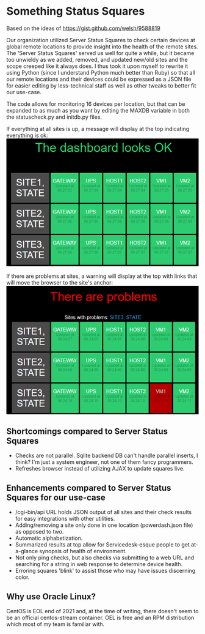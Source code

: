 # Something Status Squares

Based on the ideas of https://gist.github.com/welsh/9588819

Our organization utilized Server Status Squares to check certain devices at global remote locations to provide insight into the health of the remote sites. The 'Server Status Squares' served us well for quite a while, but it became too unwieldy as we added, removed, and updated new/old sites and the scope creeped like it always does. I thus took it upon myself to rewrite it using Python (since I understand Python much better than Ruby) so that all our remote locations and their devices could be expressed as a JSON file for easier editing by less-technical staff as well as other tweaks to better fit our use-case.

The code allows for monitoring 16 devices per location, but that can be expanded to as much as you want by editing the MAXDB variable in both the statuscheck.py and initdb.py files.

If everything at all sites is up, a message will display at the top indicating everything is ok:
![Alt text](ok.PNG?raw=true "Everything is ok")

If there are problems at sites, a warning will display at the top with links that will move the browser to the site's anchor:
![Alt text](problems.PNG?raw=true "Problems")


## Shortcomings compared to Server Status Squares
* Checks are not parallel. Sqlite backend DB can't handle parallel inserts, I think? I'm just a system engineer, not one of them fancy programmers.
* Refreshes browser instead of utilizing AJAX to update squares live.

## Enhancements compared to Server Status Squares for our use-case
* /cgi-bin/api URL holds JSON output of all sites and their check results for easy integrations with other utilities.
* Adding/removing a site only done in one location (powerdash.json file) as opposed to two.
* Automatic alphabetization.
* Summarized results at top allow for Servicedesk-esque people to get at-a-glance synopsis of health of environment.
* Not only ping checks, but also checks via submitting to a web URL and searching for a string in web response to determine device health.
* Erroring squares 'blink' to assist those who may have issues discerning color.

## Why use Oracle Linux?
CentOS is EOL end of 2021 and, at the time of writing, there doesn't seem to be an official centos-stream container. OEL is free and an RPM distribution which most of my team is familiar with.
